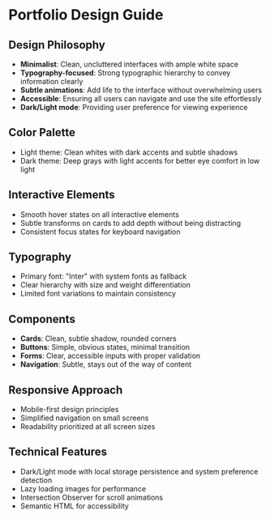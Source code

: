 # Portfolio Design Guide

## Design Philosophy

- **Minimalist**: Clean, uncluttered interfaces with ample white space
- **Typography-focused**: Strong typographic hierarchy to convey information clearly
- **Subtle animations**: Add life to the interface without overwhelming users
- **Accessible**: Ensuring all users can navigate and use the site effortlessly
- **Dark/Light mode**: Providing user preference for viewing experience

## Color Palette

- Light theme: Clean whites with dark accents and subtle shadows
- Dark theme: Deep grays with light accents for better eye comfort in low light

## Interactive Elements

- Smooth hover states on all interactive elements
- Subtle transforms on cards to add depth without being distracting
- Consistent focus states for keyboard navigation

## Typography

- Primary font: "Inter" with system fonts as fallback
- Clear hierarchy with size and weight differentiation
- Limited font variations to maintain consistency

## Components

- **Cards**: Clean, subtle shadow, rounded corners
- **Buttons**: Simple, obvious states, minimal transition
- **Forms**: Clear, accessible inputs with proper validation
- **Navigation**: Subtle, stays out of the way of content

## Responsive Approach

- Mobile-first design principles
- Simplified navigation on small screens
- Readability prioritized at all screen sizes

## Technical Features

- Dark/Light mode with local storage persistence and system preference detection
- Lazy loading images for performance
- Intersection Observer for scroll animations
- Semantic HTML for accessibility
